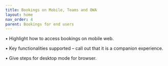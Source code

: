 ```yaml
---
title: Bookings on Mobile, Teams and OWA
layout: home
nav_order: 4
parent: Bookings for end users
---
```

•	Highlight how to access bookings on mobile web.

•	Key functionalities supported – call out that it is a companion experience.

•	Give steps for desktop mode for browser.
